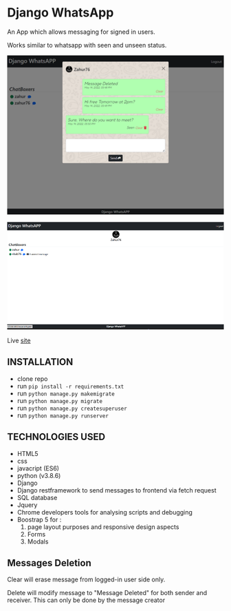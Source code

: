 # Django WhatsApp

An App which allows messaging for signed in users. 

Works similar to whatsapp with seen and unseen status.

![sign-in](media/Untitled.png)

![sign-in](media/whatsapp2.png)

Live [site](http://mo-lacuizine.herokuapp.com/)

## INSTALLATION

* clone repo 
* run ```pip install -r requirements.txt```
* run ```python manage.py makemigrate```
* run ```python manage.py migrate```
* run ```python manage.py createsuperuser```
* run ```python manage.py runserver```


## TECHNOLOGIES USED

* HTML5
* css 
* javacript (ES6)
* python (v3.8.6)
* Django
* Django restframework to send messages to frontend via fetch request
* SQL database
* Jquery
* Chrome developers tools for analysing scripts and debugging
* Boostrap 5 for :
    1. page layout purposes and responsive design aspects
    2. Forms 
    3. Modals 


## Messages Deletion

Clear will erase message from logged-in user side only.

Delete will modify message to "Message Deleted" for both sender and receiver. This can only be done by the message creator

